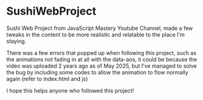 # SushiWebProject
Sushi Web Project from JavaScript Mastery Youtube Channel, made a few tweaks in the content to be 
more realistic and relatable to the place I'm staying. 

There was a few errors that popped up when following this project, such as the animations not fading in at all 
with the data-aos, it could be because the video was uploaded 2 years ago as of May 2025, but I've managed to solve 
the bug by including some codes to allow the animation to flow normally again (refer to index.html and js)

I hope this helps anyone who followed this project! 
